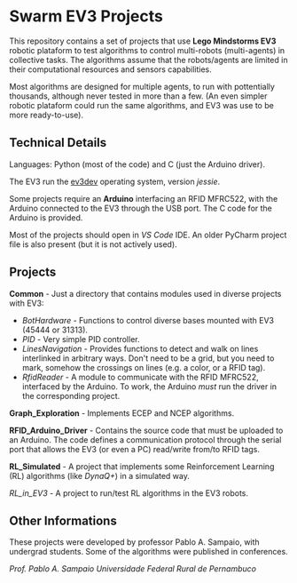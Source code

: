 # Swarm EV3 Projects

This repository contains a set of projects that use **Lego Mindstorms EV3** robotic plataform to test algorithms to control multi-robots (multi-agents) in collective tasks. The algorithms assume that the robots/agents are limited in their computational resources and sensors capabilities. 

Most algorithms are designed for multiple agents, to run with pottentially thousands, although never tested in more than a few. (An even simpler robotic plataform could run the same algorithms, and EV3 was use to be more ready-to-use).

## Technical Details

Languages: Python (most of the code) and C (just the Arduino driver).

The EV3 run the [ev3dev](http://www.ev3dev.org/) operating system, version *jessie*.

Some projects require an **Arduino** interfacing an RFID MFRC522, with the Arduino connected to the EV3 through the USB port. The C code for the Arduino is provided. 

Most of the projects should open in *VS Code* IDE. An older PyCharm project file is also present (but it is not actively used).

## Projects

**Common** - Just a directory that contains modules used in diverse projects with EV3:
- *BotHardware* - Functions to control diverse bases mounted with EV3 (45444 or 31313).
- *PID* - Very simple PID controller.
- *LinesNavigation* - Provides functions to detect and walk on lines interlinked in arbitrary ways. Don't need to be a grid, but you need to mark, somehow the crossings on lines (e.g. a color, or a RFID tag).
- *RfidReader* - A module to communicate with the RFID MFRC522, interfaced by the Arduino. To work, the Arduino *must* run the driver in the corresponding project.

**Graph_Exploration** - Implements ECEP and  NCEP algorithms.

**RFID_Arduino_Driver** - Contains the source code that must be uploaded to an
Arduino. The code defines a communication protocol through the serial port that allows the EV3 (or even a PC) read/write from/to RFID tags.

**RL_Simulated** - A project that implements some Reinforcement Learning (RL) algorithms (like *DynaQ+*) in a simulated way.

*RL_in_EV3* - A project to run/test RL algorithms in the EV3 robots.


## Other Informations

These projects were developed by professor Pablo A. Sampaio, with undergrad students. Some of the algorithms were published in conferences.

*Prof. Pablo A. Sampaio*
*Universidade Federal Rural de Pernambuco*

